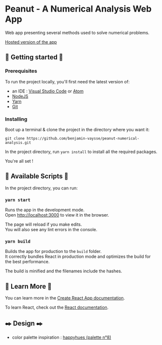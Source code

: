 # Peanut - A Numerical Analysis Web App

Web app presenting several methods used to solve numerical problems.

[Hosted version of the app](https://peanut-eight.now.sh)

## 🚀 Getting started 🚀

### Prerequisites

To run the project locally, you'll first need the latest version of: 
- an IDE : [Visual Studio Code](https://code.visualstudio.com/) or [Atom](https://atom.io/)
- [NodeJS](https://nodejs.org/en/download/) 
- [Yarn](https://classic.yarnpkg.com/en/docs/install/)
- [Git](https://git-scm.com/downloads)

### Installing

Boot up a terminal & clone the project in the directory where you want it: 

`git clone https://github.com/benjamin-vaysse/peanut-numerical-analysis.git`

In the project directory, run `yarn install` to install all the required packages.

You're all set !

## 📜 Available Scripts 📜

In the project directory, you can run:

### `yarn start`

Runs the app in the development mode.<br />
Open [http://localhost:3000](http://localhost:3000) to view it in the browser.

The page will reload if you make edits.<br />
You will also see any lint errors in the console.

### `yarn build`

Builds the app for production to the `build` folder.<br />
It correctly bundles React in production mode and optimizes the build for the best performance.

The build is minified and the filenames include the hashes.<br />

## 📖 Learn More 📖

You can learn more in the [Create React App documentation](https://facebook.github.io/create-react-app/docs/getting-started).

To learn React, check out the [React documentation](https://reactjs.org/).

## ✒️ Design ✒️ 

- color palette inspiration : [happyhues (palette n°8) ](https://www.happyhues.co/palettes/8)
